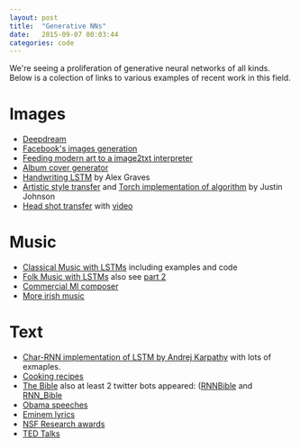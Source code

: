 ```yaml
---
layout: post
title:  "Generative NNs"
date:   2015-09-07 00:03:44
categories: code
---
```


We're seeing a proliferation of generative neural networks of all kinds. Below is a colection of links to various examples of recent work in this field.

# Images

  * [Deepdream](http://googleresearch.blogspot.com/2015/06/inceptionism-going-deeper-into-neural.html)
  * [Facebook's images generation](http://soumith.ch/eyescream/)
  * [Feeding modern art to a image2txt interpreter](http://noviceartblogger.tumblr.com/)
  * [Album cover generator](https://twitter.com/AlecRad/status/636627739261448192)
  * [Handwriting LSTM](http://www.cs.toronto.edu/~graves/handwriting.cgi) by Alex Graves
  * [Artistic style transfer](http://arxiv.org/pdf/1508.06576v1.pdf) and [Torch implementation of algorithm](https://github.com/jcjohnson/neural-style) by Justin Johnson
  * [Head shot transfer](http://people.csail.mit.edu/yichangshih/portrait_web/) with [video](https://t.co/kkZGdlmx8Q)

# Music

  * [Classical Music with LSTMs](http://www.hexahedria.com/2015/08/03/composing-music-with-recurrent-neural-networks/) including examples and code
  * [Folk Music with LSTMs](https://highnoongmt.wordpress.com/2015/08/15/deep-learning-for-assisting-the-process-of-music-composition-part-4/) also see [part 2](https://highnoongmt.wordpress.com/2015/05/22/lisls-stis-recurrent-neural-networks-for-folk-music-generation/)
  * [Commercial MI composer](http://www.synthtopia.com/content/2015/08/26/if-there-was-a-turing-test-for-music-artificial-intelligence-kulitta-might-pass-it/)
  * [More irish music](https://soundcloud.com/seaandsailor/sets/char-rnn-composes-irish-folk-music)

# Text

  * [Char-RNN implementation of LSTM by Andrej Karpathy](http://karpathy.github.io/2015/05/21/rnn-effectiveness/) with lots of exmaples.
  * [Cooking recipes](https://gist.github.com/nylki/1efbaa36635956d35bcc)
  * [The Bible](http://cpury.github.io/learning-holiness/) also at least 2 twitter bots appeared: ([RNNBible](http://www.twitter.com/rnnbible) and [RNN_Bible](http://www.twitter.com/rnn_bible)
  * [Obama speeches](https://medium.com/@samim/obama-rnn-machine-generated-political-speeches-c8abd18a2ea0)
  * [Eminem lyrics](https://soundcloud.com/mrchrisjohnson/recurrent-neural-shady)
  * [NSF Research awards](http://karpathy.github.io/2015/05/21/rnn-effectiveness/#comment-2073825449)
  * [TED Talks](https://medium.com/@samim/ted-rnn-machine-generated-ted-talks-3dd682b894c0)

